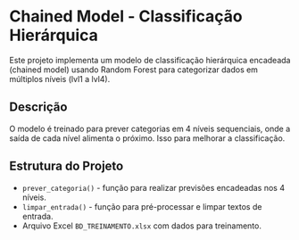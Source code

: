 # Chained Model - Classificação Hierárquica

Este projeto implementa um modelo de classificação hierárquica encadeada (chained model) usando Random Forest para categorizar dados em múltiplos níveis (lvl1 a lvl4).

## Descrição

O modelo é treinado para prever categorias em 4 níveis sequenciais, onde a saída de cada nível alimenta o próximo. Isso para melhorar a classificação.

## Estrutura do Projeto

- `prever_categoria()` - função para realizar previsões encadeadas nos 4 níveis.  
- `limpar_entrada()` - função para pré-processar e limpar textos de entrada.  
- Arquivo Excel `BD_TREINAMENTO.xlsx` com dados para treinamento.
